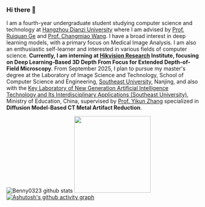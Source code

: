 ### Hi there 👋
I am a fourth-year undergraduate student studying computer science and technology at [Hangzhou Dianzi University](https://www.hdu.edu.cn/main.htm) where I am advised by [Prof. Ruiquan Ge](https://faculty.hdu.edu.cn/jsjxy/grq/main.htm) and [Prof. Changmiao Wang](https://www.sribd.cn/teacher/505). I have a broad interest in deep learning models, with a primary focus on Medical Image Analysis. I am also an enthusiastic self-learner and interested in various fields of computer science. **Currently, I am interning at [Hikvision Research](https://www.hikvision.com/cn/) Institute, focusing on Deep Learning-Based 3D Depth From Focus for Extended Depth-of-Field Microscopy**. From September 2025, I plan to pursue my master's degree at the Laboratory of Image Science and Technology, School of Computer Science and Engineering, [Southeast University](https://www.seu.edu.cn), Nanjing, and also with the [Key Laboratory of New Generation Artificial Intelligence Technology and Its Interdisciplinary Applications (Southeast University)](https://aiia.seu.edu.cn), Ministry of Education, China, supervised by [Prof. Yikun Zhang](https://cs.seu.edu.cn/yikun/) specialized in **Diffusion Model-Based CT Metal Artifact Reduction**.

![Benny0323 github stats](https://github-readme-stats.vercel.app/api?username=Benny0323&show_icons=true&hide_border=true&theme=tokyonight&count_private=true)
<img src="https://github-readme-stats.vercel.app/api/top-langs/?username=Benny0323&layout=compact&card_width=400" height="200px"/>
[![Ashutosh's github activity graph](https://github-readme-activity-graph.vercel.app/graph?username=Benny0323&theme=react)](https://github.com/ashutosh00710/github-readme-activity-graph)
<!--
**Benny0323/Benny0323** is a ✨ _special_ ✨ repository because its `README.md` (this file) appears on your GitHub profile.

Here are some ideas to get you started:

- 🔭 I’m currently working on ...
- 🌱 I’m currently learning ...
- 👯 I’m looking to collaborate on ...
- 🤔 I’m looking for help with ...
- 💬 Ask me about ...
- 📫 How to reach me: ...
- 😄 Pronouns: ...
- ⚡ Fun fact: ...
-->
